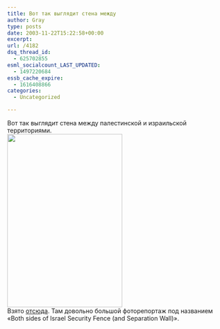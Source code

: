 ```yaml
---
title: Вот так выглядит стена между
author: Gray
type: posts
date: 2003-11-22T15:22:58+00:00
excerpt:
url: /4182
dsq_thread_id:
  - 625702855
esml_socialcount_LAST_UPDATED:
  - 1497220684
essb_cache_expire:
  - 1616408866
categories:
  - Uncategorized

---
```








Вот так выглядит стена между палестинской и израильской территориями.  
<img src="https://i2.wp.com/www.searchengines.ru/blog/images/wall.jpg?resize=265%2C400" width="265" height="400" alt="" border="0" data-recalc-dims="1" />  
Взято <a href="http://www.pbase.com/yalop/project" target="_blank">отсюда</a>. Там довольно большой фоторепортаж под названием &#171;Both sides of Israel Security Fence (and Separation Wall)&#187;.